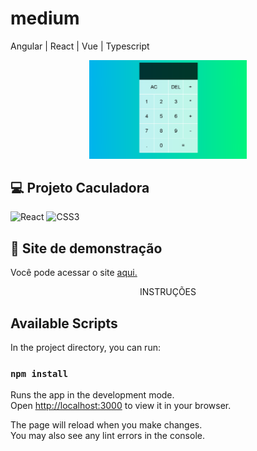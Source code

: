 # medium
Angular | React | Vue | Typescript
<p align="center">
  <img src="https://github.com/d7pimenta/calculadora-app/blob/main/public/readme/calculadora.PNG" width="50%">
</p>

## :computer: Projeto Caculadora
![React](https://img.shields.io/badge/react-%2320232a.svg?style=for-the-badge&logo=react&logoColor=%2361DAFB)
![CSS3](https://img.shields.io/badge/css3-%231572B6.svg?style=for-the-badge&logo=css3&logoColor=white)

## :eyes: Site de demonstração

Você pode acessar o site [aqui.](https://d7pimenta.github.io/calculadora-app/)

<p align="center">INSTRUÇÕES</p>








## Available Scripts

In the project directory, you can run:

### `npm install`

Runs the app in the development mode.\
Open [http://localhost:3000](http://localhost:3000) to view it in your browser.

The page will reload when you make changes.\
You may also see any lint errors in the console.
